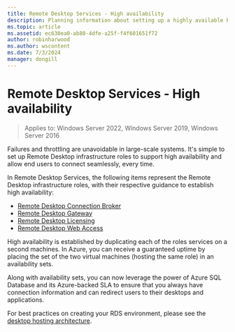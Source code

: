 ```yaml
---
title: Remote Desktop Services - High availability
description: Planning information about setting up a highly available RDS deployment.
ms.topic: article
ms.assetid: ec630ea0-ab80-4dfe-a25f-f4f601651f72
author: robinharwood
ms.author: wscontent
ms.date: 7/3/2024
manager: dongill
---
```

# Remote Desktop Services - High availability

>Applies to: Windows Server 2022, Windows Server 2019, Windows Server 2016

Failures and throttling are unavoidable in large-scale systems. It's simple to set up Remote Desktop infrastructure roles to support high availability and allow end users to connect seamlessly, every time.

In Remote Desktop Services, the following items represent the Remote Desktop infrastructure roles, with their respective guidance to establish high availability:
- [Remote Desktop Connection Broker](./rds-connection-broker-cluster.md)
- [Remote Desktop Gateway](./rds-rdweb-gateway-ha.md)
- [Remote Desktop Licensing](./rds-client-access-license.md)
- [Remote Desktop Web Access](./rds-rdweb-gateway-ha.md)

High availability is established by duplicating each of the roles services on a second machines. In Azure, you can receive a guaranteed uptime by placing the set of the two virtual machines (hosting the same role) in an availability sets.

Along with availability sets, you can now leverage the power of Azure SQL Database and its Azure-backed SLA to ensure that you always have connection information and can redirect users to their desktops and applications.

For best practices on creating your RDS environment, please see the [desktop hosting architecture](desktop-hosting-reference-architecture.md).
